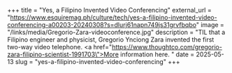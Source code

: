 +++
title = "Yes, a Filipino Invented Video Conferencing"
external_url = "https://www.esquiremag.ph/culture/tech/yes-a-filipino-invented-video-conferencing-a00203-20240308?s=dlurj61napn749js31grvfbqbo"
image = "/links/media/Gregorio-Zara-videoconference.jpg"
description = "TIL that a Filipino engineer and physicist, Gregorio Ynciong Zara invented the first two-way video telephone. <a href=\"https://www.thoughtco.com/gregorio-zara-filipino-scientist-1991703\">More information here.</a> "
date = 2025-05-13
slug = "yes-a-filipino-invented-video-conferencing"
+++ 